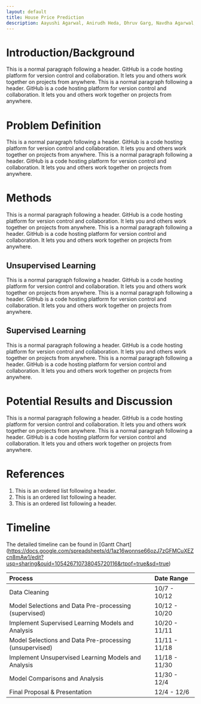 ```yaml
---
layout: default
title: House Price Prediction
description: Aayushi Agarwal, Anirudh Heda, Dhruv Garg, Navdha Agarwal, Shruti Patel
---
```


# Introduction/Background
This is a normal paragraph following a header. GitHub is a code hosting platform for version control and collaboration. It lets you and others work together on projects from anywhere. This is a normal paragraph following a header. GitHub is a code hosting platform for version control and collaboration. It lets you and others work together on projects from anywhere.

# Problem Definition
This is a normal paragraph following a header. GitHub is a code hosting platform for version control and collaboration. It lets you and others work together on projects from anywhere. This is a normal paragraph following a header. GitHub is a code hosting platform for version control and collaboration. It lets you and others work together on projects from anywhere.

# Methods
This is a normal paragraph following a header. GitHub is a code hosting platform for version control and collaboration. It lets you and others work together on projects from anywhere. This is a normal paragraph following a header. GitHub is a code hosting platform for version control and collaboration. It lets you and others work together on projects from anywhere.

## **Unsupervised Learning**
This is a normal paragraph following a header. GitHub is a code hosting platform for version control and collaboration. It lets you and others work together on projects from anywhere. This is a normal paragraph following a header. GitHub is a code hosting platform for version control and collaboration. It lets you and others work together on projects from anywhere.

## **Supervised Learning**
This is a normal paragraph following a header. GitHub is a code hosting platform for version control and collaboration. It lets you and others work together on projects from anywhere. This is a normal paragraph following a header. GitHub is a code hosting platform for version control and collaboration. It lets you and others work together on projects from anywhere.

# Potential Results and Discussion
This is a normal paragraph following a header. GitHub is a code hosting platform for version control and collaboration. It lets you and others work together on projects from anywhere. This is a normal paragraph following a header. GitHub is a code hosting platform for version control and collaboration. It lets you and others work together on projects from anywhere.

# References
1.  This is an ordered list following a header.
2.  This is an ordered list following a header.
3.  This is an ordered list following a header.

# Timeline
The detailed timeline can be found in [Gantt Chart] (https://docs.google.com/spreadsheets/d/1az16wonnse66ozJ7zGFMCuXEZcn8mAw1/edit?usp=sharing&ouid=105426710738045720116&rtpof=true&sd=true)

| Process                                                      | Date Range        |
|:-------------------------------------------------------------|:------------------|
| Data  Cleaning                                               | 10/7 - 10/12      |
| Model Selections and Data Pre-processing (supervised)        | 10/12 - 10/20     |
| Implement Supervised Learning Models and Analysis            | 10/20 -  11/11    |
| Model Selections and Data Pre-processing (unsupervised)      | 11/11 - 11/18     |
| Implement Unsupervised Learning Models and Analysis          | 11/18 - 11/30     | 
| Model Comparisons and Analysis                               | 11/30 - 12/4      |
| Final Proposal & Presentation                                | 12/4 - 12/6       |